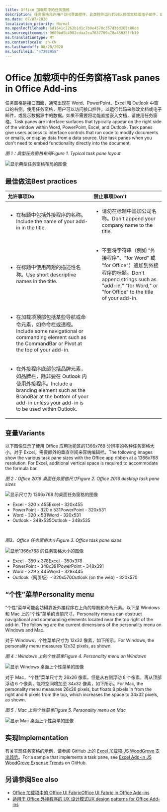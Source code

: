```yaml
---
title: Office 加载项中的任务窗格
description: 任务窗格允许用户访问界面控件，此类控件运行代码以修改文档或电子邮件，或显示数据源中的数据。
ms.date: 07/07/2020
localization_priority: Normal
ms.openlocfilehash: 6d1641c2262b1d1c7b0e4570c357d36d265c80de
ms.sourcegitcommit: 9609bd5b4982cdaa2ea7637709a78a45835ffb19
ms.translationtype: MT
ms.contentlocale: zh-CN
ms.lasthandoff: 08/28/2020
ms.locfileid: "47292958"
---
```

# <a name="task-panes-in-office-add-ins"></a><span data-ttu-id="cb4cc-103">Office 加载项中的任务窗格</span><span class="sxs-lookup"><span data-stu-id="cb4cc-103">Task panes in Office Add-ins</span></span>
 
<span data-ttu-id="cb4cc-p101">任务窗格是接口图面，通常出现在 Word、PowerPoint、Excel 和 Outlook 中窗口的右侧。使用任务窗格，用户可以访问接口控件，以运行代码来修改文档或电子邮件，或显示数据源中的数据。如果不需要将功能直接嵌入文档，请使用任务窗格。</span><span class="sxs-lookup"><span data-stu-id="cb4cc-p101">Task panes are interface surfaces that typically appear on the right side of the window within Word, PowerPoint, Excel, and Outlook. Task panes give users access to interface controls that run code to modify documents or emails, or display data from a data source. Use task panes when you don't need to embed functionality directly into the document.</span></span>

<span data-ttu-id="cb4cc-107">*图 1：典型任务窗格布局*</span><span class="sxs-lookup"><span data-stu-id="cb4cc-107">*Figure 1. Typical task pane layout*</span></span>

![显示典型任务窗格布局的图像](../images/overview-with-app-task-pane.png)

## <a name="best-practices"></a><span data-ttu-id="cb4cc-109">最佳做法</span><span class="sxs-lookup"><span data-stu-id="cb4cc-109">Best practices</span></span>

|<span data-ttu-id="cb4cc-110">**允许事项**</span><span class="sxs-lookup"><span data-stu-id="cb4cc-110">**Do**</span></span>|<span data-ttu-id="cb4cc-111">**禁止事项**</span><span class="sxs-lookup"><span data-stu-id="cb4cc-111">**Don't**</span></span>|
|:-----|:--------|
|<ul><li><span data-ttu-id="cb4cc-112">在标题中包括外接程序的名称。</span><span class="sxs-lookup"><span data-stu-id="cb4cc-112">Include the name of your add-in in the title.</span></span></li></ul>|<ul><li><span data-ttu-id="cb4cc-113">请勿在标题中追加公司名称。</span><span class="sxs-lookup"><span data-stu-id="cb4cc-113">Don't append your company name to the title.</span></span></li></ul>|
|<ul><li><span data-ttu-id="cb4cc-114">在标题中使用简短的描述性名称。</span><span class="sxs-lookup"><span data-stu-id="cb4cc-114">Use short descriptive names in the title.</span></span></li></ul>|<ul><li><span data-ttu-id="cb4cc-115">不要将字符串（例如 "外接程序"、"for Word" 或 "for Office"）追加到外接程序的标题。</span><span class="sxs-lookup"><span data-stu-id="cb4cc-115">Don't append strings such as "add-in," "for Word," or "for Office" to the title of your add-in.</span></span></li></ul>|
|<ul><li><span data-ttu-id="cb4cc-116">在加载项顶部包括某些导航或命令元素，如命令栏或透视。</span><span class="sxs-lookup"><span data-stu-id="cb4cc-116">Include some navigational or commanding element such as the CommandBar or Pivot at the top of your add-in.</span></span></li></ul>||
|<ul><li><span data-ttu-id="cb4cc-117">在外接程序底部包括品牌元素，如品牌栏，除非要在 Outlook 内使用外接程序。</span><span class="sxs-lookup"><span data-stu-id="cb4cc-117">Include a branding element such as the BrandBar at the bottom of your add-in unless your add-in is to be used within Outlook.</span></span></li></ul>||


## <a name="variants"></a><span data-ttu-id="cb4cc-118">变量</span><span class="sxs-lookup"><span data-stu-id="cb4cc-118">Variants</span></span>

<span data-ttu-id="cb4cc-p102">以下图像显示了使用 Office 应用功能区的1366x768 分辨率的各种任务窗格大小。对于 Excel，需要额外的垂直空间来容纳编辑栏。</span><span class="sxs-lookup"><span data-stu-id="cb4cc-p102">The following images show the various task pane sizes with the Office app ribbon at a 1366x768 resolution. For Excel, additional vertical space is required to accommodate the formula bar.</span></span>  

<span data-ttu-id="cb4cc-121">*图 2：Office 2016 桌面任务窗格尺寸*</span><span class="sxs-lookup"><span data-stu-id="cb4cc-121">*Figure 2. Office 2016 desktop task pane sizes*</span></span>

![显示尺寸为 1366x768 的桌面任务窗格的图像](../images/office-2016-taskpane-sizes.png)

- <span data-ttu-id="cb4cc-123">Excel - 320 x 455</span><span class="sxs-lookup"><span data-stu-id="cb4cc-123">Excel - 320x455</span></span>
- <span data-ttu-id="cb4cc-124">PowerPoint - 320 x 531</span><span class="sxs-lookup"><span data-stu-id="cb4cc-124">PowerPoint - 320x531</span></span>
- <span data-ttu-id="cb4cc-125">Word - 320 x 531</span><span class="sxs-lookup"><span data-stu-id="cb4cc-125">Word - 320x531</span></span>
- <span data-ttu-id="cb4cc-126">Outlook - 348x535</span><span class="sxs-lookup"><span data-stu-id="cb4cc-126">Outlook - 348x535</span></span>

<br/>

<span data-ttu-id="cb4cc-127">*图3。Office 任务窗格大小*</span><span class="sxs-lookup"><span data-stu-id="cb4cc-127">*Figure 3. Office task pane sizes*</span></span>

![显示1366x768 的任务窗格大小的图像](../images/office-365-taskpane-sizes.png)

- <span data-ttu-id="cb4cc-129">Excel - 350 x 378</span><span class="sxs-lookup"><span data-stu-id="cb4cc-129">Excel - 350x378</span></span>
- <span data-ttu-id="cb4cc-130">PowerPoint - 348x391</span><span class="sxs-lookup"><span data-stu-id="cb4cc-130">PowerPoint - 348x391</span></span>
- <span data-ttu-id="cb4cc-131">Word - 329 x 445</span><span class="sxs-lookup"><span data-stu-id="cb4cc-131">Word - 329x445</span></span>
- <span data-ttu-id="cb4cc-132">Outlook（网页版）- 320x570</span><span class="sxs-lookup"><span data-stu-id="cb4cc-132">Outlook (on the web) - 320x570</span></span>

## <a name="personality-menu"></a><span data-ttu-id="cb4cc-133">“个性”菜单</span><span class="sxs-lookup"><span data-stu-id="cb4cc-133">Personality menu</span></span>

<span data-ttu-id="cb4cc-p103">“个性”菜单可能会妨碍靠近外接程序右上角的导航和命令元素。以下是 Windows 和 Mac 上的“个性”菜单的当前尺寸。</span><span class="sxs-lookup"><span data-stu-id="cb4cc-p103">Personality menus can obstruct navigational and commanding elements located near the top right of the add-in. The following are the current dimensions of the personality menu on Windows and Mac.</span></span>

<span data-ttu-id="cb4cc-136">对于 Windows，个性菜单尺寸为 12x32 像素，如下所示。</span><span class="sxs-lookup"><span data-stu-id="cb4cc-136">For Windows, the personality menu measures 12x32 pixels, as shown.</span></span>

<span data-ttu-id="cb4cc-137">*图 4：Windows 上的个性菜单*</span><span class="sxs-lookup"><span data-stu-id="cb4cc-137">*Figure 4. Personality menu on Windows*</span></span>

![显示 Windows 桌面上个性菜单的图像](../images/personality-menu-win.png)

<span data-ttu-id="cb4cc-139">对于 Mac，“个性”菜单尺寸为 26x26 像素，但是从右侧浮动 8 个像素，再从顶部浮动 6 个像素，能将空间增加至 34x32 像素，如下所示。</span><span class="sxs-lookup"><span data-stu-id="cb4cc-139">For Mac, the personality menu measures 26x26 pixels, but floats 8 pixels in from the right and 6 pixels from the top, which increases the space to 34x32 pixels, as shown.</span></span>

<span data-ttu-id="cb4cc-140">*图 5：Mac 上的个性菜单*</span><span class="sxs-lookup"><span data-stu-id="cb4cc-140">*Figure 5. Personality menu on Mac*</span></span>

![显示 Mac 桌面上个性菜单的图像](../images/personality-menu-mac.png)

## <a name="implementation"></a><span data-ttu-id="cb4cc-142">实现</span><span class="sxs-lookup"><span data-stu-id="cb4cc-142">Implementation</span></span>

<span data-ttu-id="cb4cc-143">有关实现任务窗格的示例，请参阅 GitHub 上的 [Excel 加载项 JS WoodGrove 支出趋势](https://github.com/OfficeDev/Excel-Add-in-WoodGrove-Expense-Trends)。</span><span class="sxs-lookup"><span data-stu-id="cb4cc-143">For a sample that implements a task pane, see [Excel Add-in JS WoodGrove Expense Trends](https://github.com/OfficeDev/Excel-Add-in-WoodGrove-Expense-Trends) on GitHub.</span></span> 


## <a name="see-also"></a><span data-ttu-id="cb4cc-144">另请参阅</span><span class="sxs-lookup"><span data-stu-id="cb4cc-144">See also</span></span>

- [<span data-ttu-id="cb4cc-145">Office 加载项中的 Office UI Fabric</span><span class="sxs-lookup"><span data-stu-id="cb4cc-145">Office UI Fabric in Office Add-ins</span></span>](office-ui-fabric.md) 
- [<span data-ttu-id="cb4cc-146">适用于 Office 外接程序的 UX 设计模式</span><span class="sxs-lookup"><span data-stu-id="cb4cc-146">UX design patterns for Office Add-ins</span></span>](../design/ux-design-pattern-templates.md)

